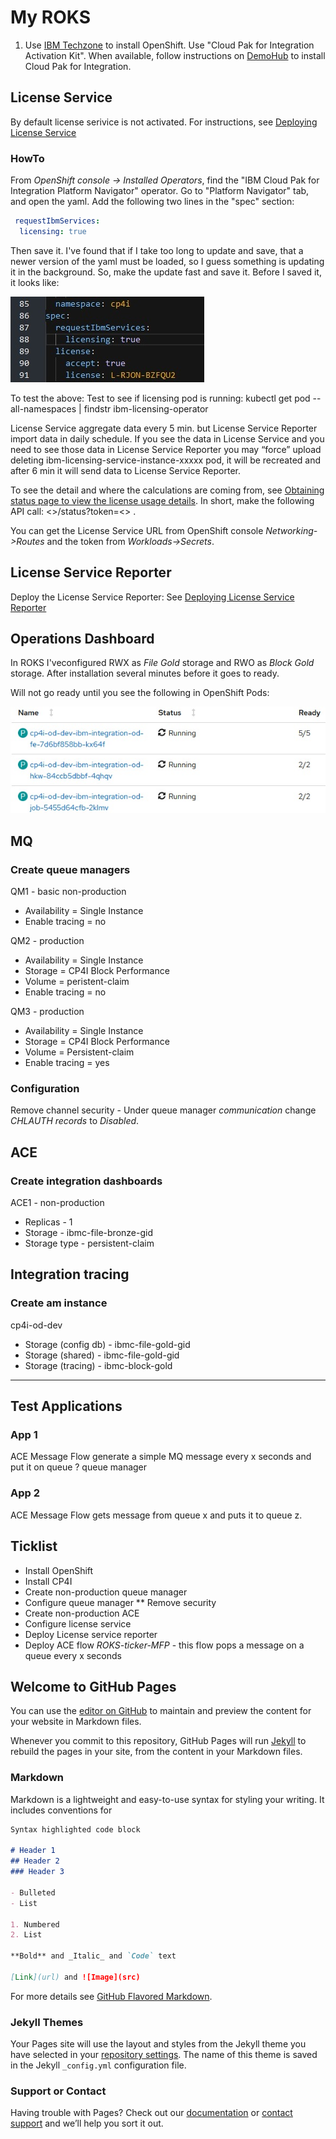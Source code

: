 # My ROKS
1. Use [IBM Techzone](https://techzone.ibm.com/) to install OpenShift. Use "Cloud Pak for Integration Activation Kit".  When available, follow instructions on [DemoHub](https://ibm-garage-tsa.github.io/cp4i-demohub/overview/) to install Cloud Pak for Integration.

## License Service
By default license serivice is not activated. For instructions, see [Deploying License Service](https://www.ibm.com/docs/en/cloud-paks/cp-integration/2021.2?topic=service-deploying-license-cloud-pak-integration)

### HowTo
From _OpenShift console -> Installed Operators_, find the "IBM Cloud Pak for Integration Platform Navigator" operator. Go to "Platform Navigator" tab, and open the yaml. Add the following two lines in the "spec" section:

```YAML
 requestIbmServices:
  licensing: true
```

Then save it. I've found that if I take too long to update and save, that a newer version of the yaml must be loaded, so I guess something is updating it in the background. So, make the update fast and save it.  Before I saved it, it looks like:

![Image](abc.jpg)

To test the above:
Test to see if licensing pod is running: kubectl get pod --all-namespaces | findstr ibm-licensing-operator

License Service aggregate data every 5 min. but License Service Reporter import data in daily schedule. If you see the data in License Service and you need to see those data in License Service Reporter you may “force” upload deleting ibm-licensing-service-instance-xxxxx pod, it will be recreated and after 6 min it will send data to License Service Reporter.

To see the detail and where the calculations are coming from, see [Obtaining status page to view the license usage details](https://www.ibm.com/docs/en/cpfs?topic=service-obtaining-status-page). In short, make the following API call: <<License Service URL>>/status?token=<<token>> .
 
You can get the License Service URL from OpenShift console _Networking->Routes_ and the token from _Workloads->Secrets_.

## License Service Reporter

Deploy the License Service Reporter: See [Deploying License Service Reporter](https://www.ibm.com/docs/en/cloud-paks/cp-integration/2021.2?topic=SSGT7J_21.2/license-service/1.x.x/license_reporter_deployment.html#lrcons)

## Operations Dashboard
In ROKS I'veconfigured RWX as _File Gold_ storage and RWO as _Block Gold_ storage. After installation several minutes before it goes to ready.

Will not go ready until you see the following in OpenShift Pods:

![Image](od.jpg)

## MQ
### Create queue managers
QM1 - basic non-production
* Availability = Single Instance
* Enable tracing = no

QM2 - production
* Availability = Single Instance
* Storage = CP4I Block Performance
* Volume = peristent-claim
* Enable tracing = no

QM3 - production
* Availability = Single Instance
* Storage = CP4I Block Performance
* Volume = Persistent-claim
* Enable tracing = yes

### Configuration
Remove channel security - Under queue manager _communication_ change _CHLAUTH records_ to _Disabled_.

## ACE
### Create integration dashboards
ACE1 - non-production
* Replicas - 1
* Storage - ibmc-file-bronze-gid
* Storage type - persistent-claim


## Integration tracing
### Create am instance
cp4i-od-dev
* Storage (config db) - ibmc-file-gold-gid
* Storage (shared) - ibmc-file-gold-gid
* Storage (tracing) - ibmc-block-gold
-----------------------------------------------

## Test Applications

### App 1
ACE Message Flow generate a simple MQ message every x seconds and put it on queue ? queue manager

### App 2
ACE Message Flow gets message from queue x and puts it to queue z. 


## Ticklist
* Install OpenShift
* Install CP4I
* Create non-production queue manager
* Configure queue manager
** Remove security
* Create non-production ACE
* Configure license service
* Deploy License service reporter
* Deploy ACE flow _ROKS-ticker-MFP_ - this flow pops a message on a queue every x seconds










## Welcome to GitHub Pages

You can use the [editor on GitHub](https://github.com/francoisvdm/MyROKS/edit/gh-pages/index.md) to maintain and preview the content for your website in Markdown files.

Whenever you commit to this repository, GitHub Pages will run [Jekyll](https://jekyllrb.com/) to rebuild the pages in your site, from the content in your Markdown files.

### Markdown

Markdown is a lightweight and easy-to-use syntax for styling your writing. It includes conventions for

```markdown
Syntax highlighted code block

# Header 1
## Header 2
### Header 3

- Bulleted
- List

1. Numbered
2. List

**Bold** and _Italic_ and `Code` text

[Link](url) and ![Image](src)
```

For more details see [GitHub Flavored Markdown](https://guides.github.com/features/mastering-markdown/).

### Jekyll Themes

Your Pages site will use the layout and styles from the Jekyll theme you have selected in your [repository settings](https://github.com/francoisvdm/MyROKS/settings/pages). The name of this theme is saved in the Jekyll `_config.yml` configuration file.

### Support or Contact

Having trouble with Pages? Check out our [documentation](https://docs.github.com/categories/github-pages-basics/) or [contact support](https://support.github.com/contact) and we’ll help you sort it out.
